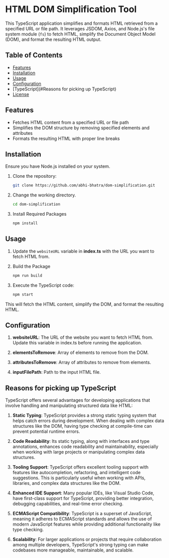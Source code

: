 # HTML DOM Simplification Tool

This TypeScript application simplifies and formats HTML retrieved from a specified URL or file path. It leverages JSDOM, Axios, and Node.js's file system module (`fs`) to fetch HTML, simplify the Document Object Model (DOM), and format the resulting HTML output.

## Table of Contents

- [Features](#features)
- [Installation](#installation)
- [Usage](#usage)
- [Configuration](#configuration)
- [TypeScript](#Reasons for picking up TypeScript)
- [License](#license)

## Features

- Fetches HTML content from a specified URL or file path
- Simplifies the DOM structure by removing specified elements and attributes
- Formats the resulting HTML with proper line breaks

## Installation

Ensure you have Node.js installed on your system.

1. Clone the repository:

   ```bash
   git clone https://github.com/abhi-bhatra/dom-simplification.git
   ```
   
2. Change the working directory.

    ```bash
    cd dom-simplification
    ```
3. Install Required Packages   

    ```bash
    npm install
    ```

## Usage

1. Update the `websiteURL` variable in **index.ts** with the URL you want to fetch HTML from.

2. Build the Package

    ```bash
    npm run build
    ```

3. Execute the TypeScript code:

    ```bash
    npm start
    ```
This will fetch the HTML content, simplify the DOM, and format the resulting HTML.

## Configuration

1. **websiteURL**: The URL of the website you want to fetch HTML from. Update this variable in index.ts before running the application.

2. **elementsToRemove**: Array of elements to remove from the DOM.

3. **attributesToRemove**: Array of attributes to remove from elements.

4. **inputFilePath**: Path to the input HTML file.

## Reasons for picking up TypeScript

TypeScript offers several advantages for developing applications that involve handling and manipulating structured data like HTML:

1. **Static Typing**: TypeScript provides a strong static typing system that helps catch errors during development. When dealing with complex data structures like the DOM, having type checking at compile-time can prevent potential runtime errors.

2. **Code Readability**: Its static typing, along with interfaces and type annotations, enhances code readability and maintainability, especially when working with large projects or manipulating complex data structures.

3. **Tooling Support**: TypeScript offers excellent tooling support with features like autocompletion, refactoring, and intelligent code suggestions. This is particularly useful when working with APIs, libraries, and complex data structures like the DOM.

4. **Enhanced IDE Support**: Many popular IDEs, like Visual Studio Code, have first-class support for TypeScript, providing better integration, debugging capabilities, and real-time error checking.

5. **ECMAScript Compatibility**: TypeScript is a superset of JavaScript, meaning it adheres to ECMAScript standards and allows the use of modern JavaScript features while providing additional functionality like type checking.

6. **Scalability**: For larger applications or projects that require collaboration among multiple developers, TypeScript's strong typing can make codebases more manageable, maintainable, and scalable.
